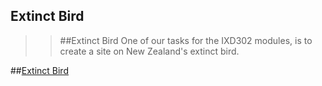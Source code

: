 Extinct Bird
------------

>>##Extinct Bird
>One of our tasks for the IXD302 modules, is to create a site on New Zealand's extinct bird. 

##[Extinct Bird](https://LeahSmyth.github.io/extinct-bird/index.html)
